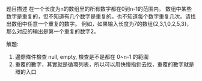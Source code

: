 题目描述
在一个长度为n的数组里的所有数字都在0到n-1的范围内。 数组中某些数字是重复的，但不知道有几个数字是重复的。也不知道每个数字重复几次。请找出数组中任意一个重复的数字。 例如，如果输入长度为7的数组{2,3,1,0,2,5,3}，那么对应的输出是第一个重复的数字2。


解題:
1. 邊際條件檢查 null, empty, 檢查是不是都在 0~n-1 的範圍
2. 重覆的數字，其實就是循環列表，所以可以用快慢指針去找，重覆的數字就是環的入口

